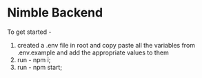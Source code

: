 # Nimble Backend

To get started -
1. created a .env file in root and copy paste all the variables from .env.example and add the appropriate values to them
2. run - npm i;
3. run - npm start;